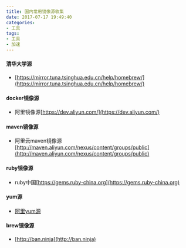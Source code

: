 ```yaml
---
title: 国内常用镜像源收集
date: 2017-07-17 19:49:40
categories: 
- 工具
tags:
- 工具
- 加速
---
```


#### 清华大学源

- [https://mirror.tuna.tsinghua.edu.cn/help/homebrew/](https://mirror.tuna.tsinghua.edu.cn/help/homebrew/)

#### docker镜像源

- 阿里镜像源[https://dev.aliyun.com/](https://dev.aliyun.com/)

#### maven镜像源
- 阿里云maven镜像源[http://maven.aliyun.com/nexus/content/groups/public](http://maven.aliyun.com/nexus/content/groups/public)

#### ruby镜像源

- ruby中国[https://gems.ruby-china.org](https://gems.ruby-china.org)

#### yum源

- [阿里yum源](https://mirrors.aliyun.com)

#### brew镜像源

- [http://ban.ninja](http://ban.ninja)